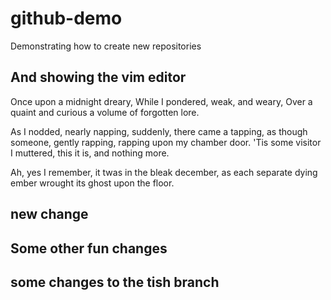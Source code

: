 # github-demo
Demonstrating how to create new repositories

## And showing the vim editor
Once upon a midnight dreary,
While I pondered, weak, and weary,
Over a quaint and curious a volume of forgotten lore.

As I nodded, nearly napping, 
suddenly, there came a tapping,
as though someone, gently rapping, rapping upon my chamber door. 
'Tis some visitor I muttered, this it is, and nothing more.

Ah, yes I remember, it twas in the bleak december,
as each separate dying ember wrought its ghost upon the floor. 

## new change

## Some other fun changes


## some changes to the tish branch
